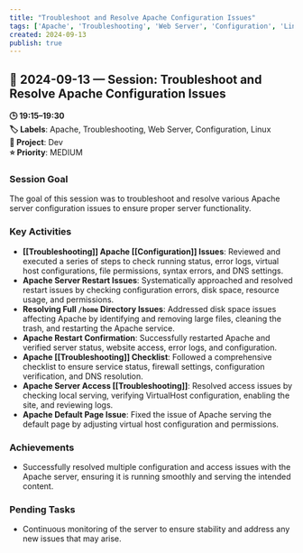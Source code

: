 ```yaml
---
title: "Troubleshoot and Resolve Apache Configuration Issues"
tags: ['Apache', 'Troubleshooting', 'Web Server', 'Configuration', 'Linux']
created: 2024-09-13
publish: true
---
```


## 📅 2024-09-13 — Session: Troubleshoot and Resolve Apache Configuration Issues

**🕒 19:15–19:30**  
**🏷️ Labels**: Apache, Troubleshooting, Web Server, Configuration, Linux  
**📂 Project**: Dev  
**⭐ Priority**: MEDIUM  


### Session Goal
The goal of this session was to troubleshoot and resolve various Apache server configuration issues to ensure proper server functionality.

### Key Activities
- **[[Troubleshooting]] Apache [[Configuration]] Issues**: Reviewed and executed a series of steps to check running status, error logs, virtual host configurations, file permissions, syntax errors, and DNS settings.
- **Apache Server Restart Issues**: Systematically approached and resolved restart issues by checking configuration errors, disk space, resource usage, and permissions.
- **Resolving Full `/home` Directory Issues**: Addressed disk space issues affecting Apache by identifying and removing large files, cleaning the trash, and restarting the Apache service.
- **Apache Restart Confirmation**: Successfully restarted Apache and verified server status, website access, error logs, and configuration.
- **Apache [[Troubleshooting]] Checklist**: Followed a comprehensive checklist to ensure service status, firewall settings, configuration verification, and DNS resolution.
- **Apache Server Access [[Troubleshooting]]**: Resolved access issues by checking local serving, verifying VirtualHost configuration, enabling the site, and reviewing logs.
- **Apache Default Page Issue**: Fixed the issue of Apache serving the default page by adjusting virtual host configuration and permissions.

### Achievements
- Successfully resolved multiple configuration and access issues with the Apache server, ensuring it is running smoothly and serving the intended content.

### Pending Tasks
- Continuous monitoring of the server to ensure stability and address any new issues that may arise.
